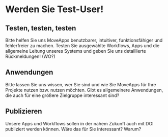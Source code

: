 # Werden Sie Test-User!

## Testen, testen, testen
Bitte helfen Sie uns MoveApps benutzbarer, intuitiver, funktionsfähiger und fehlerfreier zu machen. Testen Sie ausgewählte Workflows, Apps und die allgemeine Leitung unseres Systems und geben Sie uns detaillierte Rückmeldungen! (WO?)

## Anwendungen
Bitte lassen Sie uns wissen, wer Sie sind und wie Sie MoveApps für Ihre Projekte nutzen bzw. nutzen möchten. Gibt es allgemeinere Anwendungen, die auch für eine größere Zielgruppe interessant sind?

## Publizieren
Unsere Apps und Workflows sollen in der nahem Zukunft auch mit DOI publiziert werden können. Wäre das für Sie interessant? Warum?